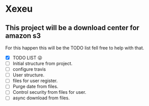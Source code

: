# Xexeu

## This project will be a download center for amazon s3
For this happen this will be the TODO list fell free to help with that.

- [x] TODO LIST :stuck_out_tongue_winking_eye:
- [ ] Initial structure from project.
- [ ] configure travis
- [ ] User structure.
- [ ] files for user register.
- [ ] Purge date from files.
- [ ] Control security from files for user.
- [ ] async download from files.